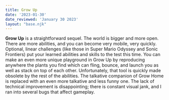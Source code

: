 ```yaml
---
title: Grow Up
date: '2023-01-30'
date_reviewed: 'January 30 2023'
layout: "base.njk"
---
```


__Grow Up__ is a straightforward sequel. The world is bigger and more open. There are more abilities, and you can become very mobile, very quickly. Optional, linear challenges (like those in Super Mario Odyssey and Sonic Frontiers) put your learned abilities and skills to the test this time. You can make an even more unique playground in Grow Up by reproducing anywhere the plants you find which can fling, bounce, and launch you as well as stack on top of each other. Unfortunately, that tool is quickly made obsolete by the rest of the abilities. The talkative companion of Grow Home is replaced with an even more talkative and less funny one. The lack of technical improvement is disappointing; there is constant visual jank, and I ran into several bugs that affect gameplay.